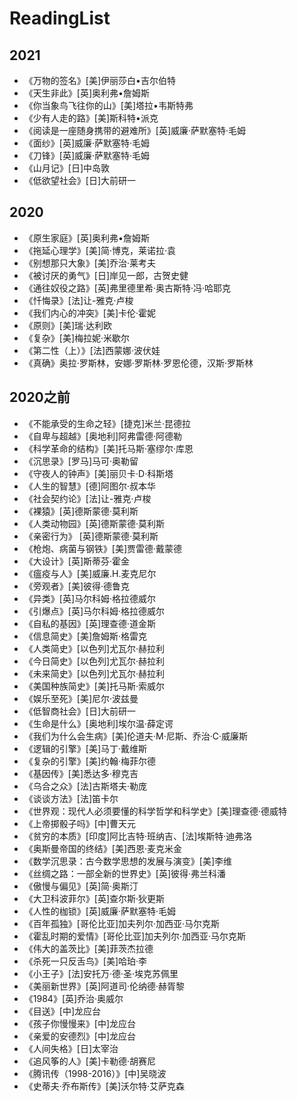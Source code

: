 # ReadingList

## 2021

* 《万物的签名》[美]伊丽莎白•吉尔伯特
* 《天生非此》[英]奥利弗•詹姆斯
* 《你当象鸟飞往你的山》[美]塔拉•韦斯特弗
* 《少有人走的路》[美]斯科特•派克
* 《阅读是一座随身携带的避难所》[英]威廉·萨默塞特·毛姆
* 《面纱》[英]威廉·萨默塞特·毛姆
* 《刀锋》[英]威廉·萨默塞特·毛姆
* 《山月记》[日]中岛敦
* 《低欲望社会》[日]大前研一

## 2020

* 《原生家庭》[英]奥利弗•詹姆斯
* 《拖延心理学》[美]简·博克，莱诺拉·袁
* 《别想那只大象》[美]乔治·莱考夫
* 《被讨厌的勇气》[日]岸见一郎，古贺史健
* 《通往奴役之路》[英]弗里德里希·奥古斯特·冯·哈耶克
* 《忏悔录》[法]让-雅克·卢梭
* 《我们内心的冲突》[美]卡伦·霍妮
* 《原则》[美]瑞·达利欧
* 《复杂》[美]梅拉妮·米歇尔
* 《第二性（上）》[法]西蒙娜·波伏娃
* 《真确》奥拉·罗斯林，安娜·罗斯林·罗恩伦德，汉斯·罗斯林

## 2020之前

* 《不能承受的生命之轻》[捷克]米兰·昆德拉
* 《自卑与超越》[奥地利]阿弗雷德·阿德勒
* 《科学革命的结构》[美]托马斯·塞缪尔·库恩
* 《沉思录》[罗马]马可·奥勒留
* 《守夜人的钟声》[美]丽贝卡·D·科斯塔
* 《人生的智慧》[德]阿图尔·叔本华
* 《社会契约论》[法]让-雅克·卢梭
* 《裸猿》[英]德斯蒙德·莫利斯
* 《人类动物园》[英]德斯蒙德·莫利斯
* 《亲密行为》 [英]德斯蒙德·莫利斯
* 《枪炮、病菌与钢铁》[美]贾雷德·戴蒙德
* 《大设计》[英]斯蒂芬·霍金
* 《瘟疫与人》[美]威廉.H.麦克尼尔
* 《旁观者》[美]彼得·德鲁克
* 《异类》[英]马尔科姆·格拉德威尔
* 《引爆点》[英]马尔科姆·格拉德威尔
* 《自私的基因》[英]理查德·道金斯
* 《信息简史》[美]詹姆斯·格雷克
* 《人类简史》[以色列]尤瓦尔·赫拉利
* 《今日简史》[以色列]尤瓦尔·赫拉利
* 《未来简史》[以色列]尤瓦尔·赫拉利
* 《美国种族简史》[美]托马斯·索威尔
* 《娱乐至死》[美]尼尔·波兹曼
* 《低智商社会》[日]大前研一
* 《生命是什么》[奥地利]埃尔温·薛定谔
* 《我们为什么会生病》[美]伦道夫·M·尼斯、乔治·C·威廉斯
* 《逻辑的引擎》[美]马丁·戴维斯
* 《复杂的引擎》[美]约翰·梅菲尔德
* 《基因传》[美]悉达多·穆克吉
* 《乌合之众》[法]古斯塔夫·勒庞
* 《谈谈方法》[法]笛卡尔
* 《世界观：现代人必须要懂的科学哲学和科学史》[美]理查德·德威特
* 《上帝掷骰子吗》[中]曹天元
* 《贫穷的本质》[印度]阿比吉特·班纳吉、[法]埃斯特·迪弗洛
* 《奥斯曼帝国的终结》[美]西恩·麦克米金
* 《数学沉思录：古今数学思想的发展与演变》[美]李维
* 《丝绸之路：一部全新的世界史》[英]彼得·弗兰科潘
* 《傲慢与偏见》[英]简·奥斯汀
* 《大卫科波菲尔》[英]查尔斯·狄更斯
* 《人性的枷锁》[英]威廉·萨默塞特·毛姆
* 《百年孤独》[哥伦比亚]加夫列尔·加西亚·马尔克斯
* 《霍乱时期的爱情》[哥伦比亚]加夫列尔·加西亚·马尔克斯
* 《伟大的盖茨比》[美]菲茨杰拉德
* 《杀死一只反舌鸟》[美]哈珀·李
* 《小王子》[法]安托万·德·圣·埃克苏佩里
* 《美丽新世界》[英]阿道司·伦纳德·赫胥黎
* 《1984》[英]乔治·奥威尔
* 《目送》[中]龙应台
* 《孩子你慢慢来》[中]龙应台
* 《亲爱的安德烈》[中]龙应台
* 《人间失格》[日]太宰治
* 《追风筝的人》[美]卡勒德·胡赛尼
* 《腾讯传（1998-2016）》[中]吴晓波
* 《史蒂夫·乔布斯传》[美]沃尔特·艾萨克森
